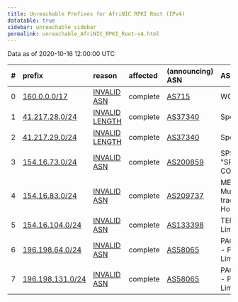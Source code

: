 ```yaml
---
title: Unreachable Prefixes for AfriNIC RPKI Root (IPv4)
datatable: true
sidebar: unreachable_sidebar
permalink: unreachable_AfriNIC_RPKI_Root-v4.html
---
```


Data as of 2020-10-16 12:00:00 UTC


<div class="datatable-begin"></div>

|   # | prefix                                                     | reason                                                                                                   | affected   | (announcing) ASN                         | AS Name                                                |   unreachable /24s |
|----:|:-----------------------------------------------------------|:---------------------------------------------------------------------------------------------------------|:-----------|:-----------------------------------------|:-------------------------------------------------------|-------------------:|
|   0 | [160.0.0.0/17](https://stat.ripe.net/160.0.0.0/17)         | [INVALID ASN](https://rpki-validator.ripe.net/announcement-preview?asn=AS715&prefix=160.0.0.0/17)        | complete   | [AS715](unreachable_AS715-v4.html)       | WOODYNET-2                                             |                128 |
|   1 | [41.217.28.0/24](https://stat.ripe.net/41.217.28.0/24)     | [INVALID LENGTH](https://rpki-validator.ripe.net/announcement-preview?asn=AS37340&prefix=41.217.28.0/24) | complete   | [AS37340](unreachable_AS37340-v4.html)   | Spectranet                                             |                  1 |
|   2 | [41.217.29.0/24](https://stat.ripe.net/41.217.29.0/24)     | [INVALID LENGTH](https://rpki-validator.ripe.net/announcement-preview?asn=AS37340&prefix=41.217.29.0/24) | complete   | [AS37340](unreachable_AS37340-v4.html)   | Spectranet                                             |                  1 |
|   3 | [154.16.73.0/24](https://stat.ripe.net/154.16.73.0/24)     | [INVALID ASN](https://rpki-validator.ripe.net/announcement-preview?asn=AS200859&prefix=154.16.73.0/24)   | complete   | [AS200859](unreachable_AS200859-v4.html) | SPSBUILDING - "SPS BUILDING COMPANY"LTD                |                  1 |
|   4 | [154.16.83.0/24](https://stat.ripe.net/154.16.83.0/24)     | [INVALID ASN](https://rpki-validator.ripe.net/announcement-preview?asn=AS209737&prefix=154.16.83.0/24)   | complete   | [AS209737](unreachable_AS209737-v4.html) | MERICHOSTING - Muhammet Meric trading as Meric Hosting |                  1 |
|   5 | [154.16.104.0/24](https://stat.ripe.net/154.16.104.0/24)   | [INVALID ASN](https://rpki-validator.ripe.net/announcement-preview?asn=AS133398&prefix=154.16.104.0/24)  | complete   | [AS133398](unreachable_AS133398-v4.html) | TELE-AS Tele Asia Limited                              |                  1 |
|   6 | [196.198.64.0/24](https://stat.ripe.net/196.198.64.0/24)   | [INVALID ASN](https://rpki-validator.ripe.net/announcement-preview?asn=AS58065&prefix=196.198.64.0/24)   | complete   | [AS58065](unreachable_AS58065-v4.html)   | PACKETEXCHANGE - Packet Exchange Limited               |                  1 |
|   7 | [196.198.131.0/24](https://stat.ripe.net/196.198.131.0/24) | [INVALID ASN](https://rpki-validator.ripe.net/announcement-preview?asn=AS58065&prefix=196.198.131.0/24)  | complete   | [AS58065](unreachable_AS58065-v4.html)   | PACKETEXCHANGE - Packet Exchange Limited               |                  1 |

<div class="datatable-end"></div>
